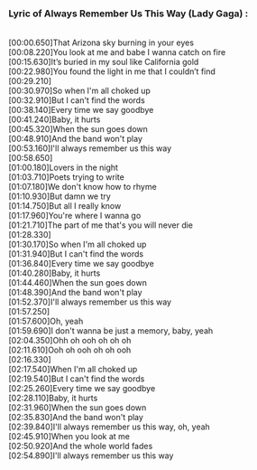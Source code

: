 <h3>Lyric of Always Remember Us This Way (Lady Gaga) :</h3><p><br>[00:00.650]That Arizona sky burning in your eyes
<br>[00:08.220]You look at me and babe I wanna catch on fire
<br>[00:15.630]It’s buried in my soul like California gold
<br>[00:22.980]You found the light in me that I couldn’t find
<br>[00:29.210]
<br>[00:30.970]So when I'm all choked up
<br>[00:32.910]But I can't find the words
<br>[00:38.140]Every time we say goodbye
<br>[00:41.240]Baby, it hurts
<br>[00:45.320]When the sun goes down
<br>[00:48.910]And the band won't play
<br>[00:53.160]I'll always remember us this way
<br>[00:58.650]
<br>[01:00.180]Lovers in the night
<br>[01:03.710]Poets trying to write
<br>[01:07.180]We don't know how to rhyme
<br>[01:10.930]But damn we try
<br>[01:14.750]But all I really know
<br>[01:17.960]You're where I wanna go
<br>[01:21.710]The part of me that's you will never die
<br>[01:28.330]
<br>[01:30.170]So when I'm all choked up
<br>[01:31.940]But I can't find the words
<br>[01:36.840]Every time we say goodbye
<br>[01:40.280]Baby, it hurts
<br>[01:44.460]When the sun goes down
<br>[01:48.390]And the band won't play
<br>[01:52.370]I'll always remember us this way
<br>[01:57.250]
<br>[01:57.600]Oh, yeah
<br>[01:59.690]I don't wanna be just a memory, baby, yeah
<br>[02:04.350]Ohh oh ooh oh oh oh
<br>[02:11.610]Ooh oh ooh oh oh ooh
<br>[02:16.330]
<br>[02:17.540]When I'm all choked up
<br>[02:19.540]But I can't find the words
<br>[02:25.260]Every time we say goodbye
<br>[02:28.110]Baby, it hurts
<br>[02:31.960]When the sun goes down
<br>[02:35.830]And the band won't play
<br>[02:39.840]I'll always remember us this way, oh, yeah
<br>[02:45.910]When you look at me
<br>[02:50.920]And the whole world fades
<br>[02:54.890]I'll always remember us this way
</p>